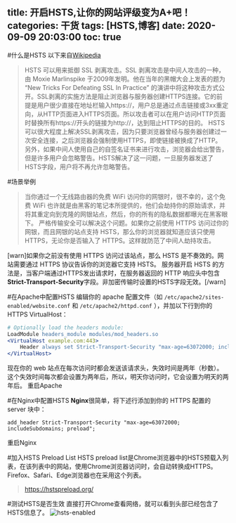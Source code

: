 title: 开启HSTS,让你的网站评级变为A+吧！
categories: 干货
tags: [HSTS,博客]
date: 2020-09-09 20:03:00
toc: true
---
#什么是HSTS
以下来自[Wikipedia](http://zh.wikipedia.org/wiki/HTTP%E4%B8%A5%E6%A0%BC%E4%BC%A0%E8%BE%93%E5%AE%89%E5%85%A8)
>HSTS 可以用来抵御 SSL 剥离攻击。SSL 剥离攻击是中间人攻击的一种，由 Moxie Marlinspike 于2009年发明。他在当年的黑帽大会上发表的题为 “New Tricks For Defeating SSL In Practice” 的演讲中将这种攻击方式公开。SSL剥离的实施方法是阻止浏览器与服务器创建HTTPS连接。它的前提是用户很少直接在地址栏输入https://，用户总是通过点击链接或3xx重定向，从HTTP页面进入HTTPS页面。所以攻击者可以在用户访问HTTP页面时替换所有https://开头的链接为http://，达到阻止HTTPS的目的。 HSTS可以很大程度上解决SSL剥离攻击，因为只要浏览器曾经与服务器创建过一次安全连接，之后浏览器会强制使用HTTPS，即使链接被换成了HTTP。 另外，如果中间人使用自己的自签名证书来进行攻击，浏览器会给出警告，但是许多用户会忽略警告。HSTS解决了这一问题，一旦服务器发送了HSTS字段，用户将不再允许忽略警告。

#场景举例
>当你通过一个无线路由器的免费 WiFi 访问你的网银时，很不幸的，这个免费 WiFi 也许就是由黑客的笔记本所提供的，他们会劫持你的原始请求，并将其重定向到克隆的网银站点，然后，你的所有的隐私数据都曝光在黑客眼下。 严格传输安全可以解决这个问题。如果你之前使用 HTTPS 访问过你的网银，而且网银的站点支持 HSTS，那么你的浏览器就知道应该只使用 HTTPS，无论你是否输入了 HTTPS。这样就防范了中间人劫持攻击。

[warn]如果你之前没有使用 HTTPS 访问过该站点，那么 HSTS 是不奏效的。网站需要通过 HTTPS 协议告诉你的浏览器它支持 HSTS。 服务器开启 HSTS 的方法是，当客户端通过HTTPS发出请求时，在服务器返回的 HTTP 响应头中包含**Strict-Transport-Security**字段。非加密传输时设置的HSTS字段无效。[/warn]

#在Apache中配置HSTS
编辑你的 apache 配置文件（如
`/etc/apache2/sites-enabled/website.conf`
和
`/etc/apache2/httpd.conf`
），并加以下行到你的 HTTPS VirtualHost：
```apache
# Optionally load the headers module:
LoadModule headers_module modules/mod_headers.so
<VirtualHost example.com:443>
    Header always set Strict-Transport-Security "max-age=63072000; includeSubdomains; preload"
</VirtualHost>
```
现在你的 web 站点在每次访问时都会发送该请求头，失效时间是两年（秒数）。这个失效时间每次都会设置为两年后，所以，明天你访问时，它会设置为明天的两年后。
重启Apache

#在Nginx中配置HSTS
**Nginx**很简单，将下述行添加到你的 HTTPS 配置的 server 块中：
```nginx
add_header Strict-Transport-Security "max-age=63072000; includeSubdomains; preload";
```
重启Nginx

#加入HSTS Preload List
HSTS preload list是Chrome浏览器中的HSTS预载入列表，在该列表中的网站，使用Chrome浏览器访问时，会自动转换成HTTPS。Firefox、Safari、Edge浏览器也在采用这个列表。
>https://hstspreload.org/

#测试HSTS是否生效
直接打开Chrome查看网络，就可以看到头部已经包含了HSTS信息了。
![hsts-enabled](https://pan.johnsonran.cn/AliDrive/Blog-IMG/HSTS/HSTS-ENABLED.png)